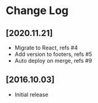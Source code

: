 # Change Log

## [2020.11.21]
  - Migrate to React, refs #4
  - Add version to footers, refs #5
  - Auto deploy on merge, refs #9

## [2016.10.03]
  - Initial release
